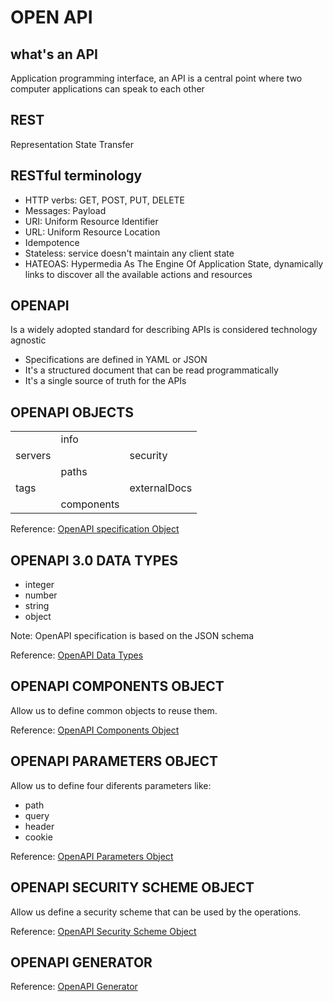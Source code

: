 # OPEN API

## what's an API

Application programming interface, an API is a central point where two computer applications can speak to each other

## REST

Representation State Transfer

## RESTful terminology

- HTTP verbs: GET, POST, PUT, DELETE
- Messages: Payload
- URI: Uniform Resource Identifier
- URL: Uniform Resource Location
- Idempotence
- Stateless: service doesn't maintain any client state
- HATEOAS: Hypermedia As The Engine Of Application State, dynamically links to discover all the available actions and resources

## OPENAPI

Is a widely adopted standard for describing APIs is considered technology agnostic

- Specifications are defined in YAML or JSON
- It's a structured document that can be read programmatically
- It's a single source of truth for the APIs

## OPENAPI OBJECTS

|         |            |              |
| ------- | ---------- | ------------ |
|         | info       |              |
| servers |            | security     |
|         | paths      |              |
| tags    |            | externalDocs |
|         | components |              |

Reference: [OpenAPI specification Object](https://github.com/OAI/OpenAPI-Specification/blob/master/versions/3.1.0.md#oasObject)

## OPENAPI 3.0 DATA TYPES

- integer
- number
- string
- object

Note: OpenAPI specification is based on the JSON schema

Reference: [OpenAPI Data Types](https://github.com/OAI/OpenAPI-Specification/blob/master/versions/3.1.0.md#dataTypes)

## OPENAPI COMPONENTS OBJECT

Allow us to define common objects to reuse them.

Reference: [OpenAPI Components Object](https://github.com/OAI/OpenAPI-Specification/blob/master/versions/3.1.0.md#componentsObject)

## OPENAPI PARAMETERS OBJECT

Allow us to define four diferents parameters like:

- path
- query
- header
- cookie

Reference: [OpenAPI Parameters Object](https://github.com/OAI/OpenAPI-Specification/blob/master/versions/3.1.0.md#parameterObject)

## OPENAPI SECURITY SCHEME OBJECT

Allow us define a security scheme that can be used by the operations.

Reference: [OpenAPI Security Scheme Object](https://github.com/OAI/OpenAPI-Specification/blob/master/versions/3.1.0.md#securitySchemeObject)

## OPENAPI GENERATOR

Reference: [OpenAPI Generator](https://openapi-generator.tech)
